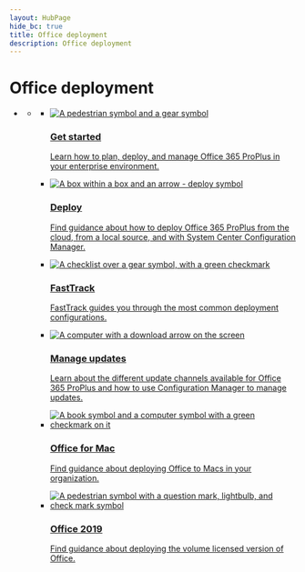 ```yaml
--- 
layout: HubPage
hide_bc: true
title: Office deployment
description: Office deployment
---
```

<div id="main" class="v2">
    <div class="container">
        <h1>Office deployment</h1>
        <ul class="pivots">
            <li>
                <a href="#home"></a>
                <ul id="home">
                    <li>
                        <a href="#home-all"></a>
                        <ul id="home-all" class="cardsC">
                            <li>
                                <a href="/DeployOffice/deployment-guide-for-office-365-proplus">
                                    <div class="cardSize">
                                        <div class="cardPadding">
                                            <div class="card">
                                                <div class="cardImageOuter">
                                                    <div class="cardImage bgdAccent1"> 
                                                        <img src="https://docs.microsoft.com/en-us/office/media/hub-tiles/Office-GetStarted-400x140.svg" alt="A pedestrian symbol and a gear symbol" />
                                                    </div>
                                                </div>
                                                <div class="cardText">
                                                    <h3>Get started</h3>
                                                    <p>Learn how to plan, deploy, and manage Office 365 ProPlus in your enterprise environment.</p>
                                                </div>
                                            </div>
                                        </div>
                                    </div>
                                </a>
                            </li>
                            <li>
                                <a href="/DeployOffice/choose-how-to-deploy-office-365-proplus">
                                    <div class="cardSize">
                                        <div class="cardPadding">
                                            <div class="card">
                                                <div class="cardImageOuter">
                                                    <div class="cardImage bgdAccent1"> 
                                                        <img src="https://docs.microsoft.com/en-us/office/media/hub-tiles/Office-Deploy-400x140.svg" alt="A box within a box and an arrow - deploy symbol" />
                                                    </div>
                                                </div>
                                                <div class="cardText">
                                                    <h3>Deploy</h3>
                                                    <p>Find guidance about how to deploy Office 365 ProPlus from the cloud, from a local source, and with System Center Configuration Manager.</p>
                                                </div>
                                            </div>
                                        </div>
                                    </div>
                                </a>
                            </li>
                            <li>
                                <a href="https://fasttrack.microsoft.com/office">
                                    <div class="cardSize">
                                        <div class="cardPadding">
                                            <div class="card">
                                                <div class="cardImageOuter">
                                                    <div class="cardImage bgdAccent1"> 
                                                        <img src="https://docs.microsoft.com/en-us/office/media/hub-tiles/Office-FastTrack-400x140.svg" alt="A checklist over a gear symbol, with a green checkmark" />
                                                    </div>
                                                </div>
                                                <div class="cardText">
                                                    <h3>FastTrack</h3>
                                                    <p>FastTrack guides you through the most common deployment configurations.</p>
                                                </div>
                                            </div>
                                        </div>
                                    </div>
                                </a>
                            </li>
                            <li>
                                <a href="/DeployOffice/overview-of-update-channels-for-office-365-proplus">
                                    <div class="cardSize">
                                        <div class="cardPadding">
                                            <div class="card">
                                                <div class="cardImageOuter">
                                                    <div class="cardImage bgdAccent1"> 
                                                        <img src="https://docs.microsoft.com/en-us/office/media/hub-tiles/Office-ManageUpdates-400x140.svg" alt="A computer with a download arrow on the screen" />
                                                    </div>
                                                </div>
                                                <div class="cardText">
                                                    <h3>Manage updates</h3>
                                                    <p>Learn about the different update channels available for Office 365 ProPlus and how to use Configuration Manager to manage updates.</p>
                                                </div>
                                            </div>
                                        </div>
                                    </div>
                                </a>
                            </li>
                            <li>
                                <a href="/DeployOffice/mac/deployment-guide-for-office-for-mac">
                                    <div class="cardSize">
                                        <div class="cardPadding">
                                            <div class="card">
                                                <div class="cardImageOuter">
                                                    <div class="cardImage bgdAccent1"> 
                                                        <img src="https://docs.microsoft.com/en-us/office/media/hub-tiles/Office-Mac-400x140.svg" alt="A book symbol and a computer symbol with a green checkmark on it" />
                                                    </div>
                                                </div>
                                                <div class="cardText">
                                                    <h3>Office for Mac</h3>
                                                    <p>Find guidance about deploying Office to Macs in your organization.</p>
                                                </div>
                                            </div>
                                        </div>
                                    </div>
                                </a>
                            </li>
                            <li>
                                <a href="/DeployOffice/office2019/office-2019-overview">
                                    <div class="cardSize">
                                        <div class="cardPadding">
                                            <div class="card">
                                                <div class="cardImageOuter">
                                                    <div class="cardImage bgdAccent1"> 
                                                        <img src="https://docs.microsoft.com/en-us/office/media/hub-tiles/Office-2016-400x140.svg" alt="A pedestrian symbol with a question mark, lightbulb, and check mark symbol" />
                                                    </div>
                                                </div>
                                                <div class="cardText">
                                                    <h3>Office 2019</h3>
                                                    <p>Find guidance about deploying the volume licensed version of Office.</p>
                                                </div>
                                            </div>
                                        </div>
                                    </div>
                                </a>
                            </li><br/>                        </ul>
                    </li>
                </ul>
            </li>
        </ul>
    </div>
</div>